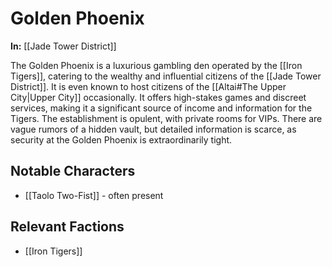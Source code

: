 # Golden Phoenix

**In:** [[Jade Tower District]]

The Golden Phoenix is a luxurious gambling den operated by the [[Iron Tigers]], catering to the wealthy and influential citizens of the [[Jade Tower District]]. It is even known to host citizens of the [[Altai#The Upper City|Upper City]] occasionally. It offers high-stakes games and discreet services, making it a significant source of income and information for the Tigers. The establishment is opulent, with private rooms for VIPs. There are vague rumors of a hidden vault, but detailed information is scarce, as security at the Golden Phoenix is extraordinarily tight.
## Notable Characters

- [[Taolo Two-Fist]] - often present

## Relevant Factions

- [[Iron Tigers]]